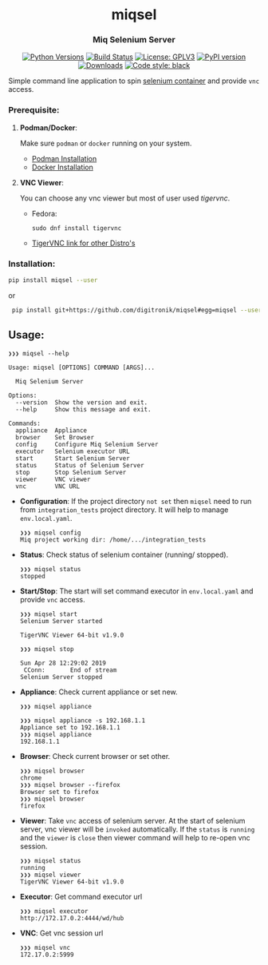 <h1 align="center"> miqsel</h1>
<h3 align="center">Miq Selenium Server</h3>

<p align="center">
<a href="https://pypi.org/project/miqsel"><img alt="Python Versions"
src="https://img.shields.io/pypi/pyversions/miqsel.svg?style=flat"></a>
<a href="https://github.com/digitronik/miqsel/actions?query=workflow%3A%22%F0%9F%95%B5%EF%B8%8F+Test+suite%22"><img alt="Build Status"
src="https://github.com/digitronik/miqsel/workflows/%F0%9F%95%B5%EF%B8%8F%20Test%20suite/badge.svg"></a>
<a href="https://github.com/digitronik/miqsel/blob/master/LICENSE"><img alt="License: GPLV3"
src="https://img.shields.io/pypi/l/miqsel.svg?version=latest"></a>
<a href="https://pypi.org/project/miqsel/#history"><img alt="PyPI version"
src="https://badge.fury.io/py/miqsel.svg"></a>
<a href="https://pepy.tech/project/miqsel"><img alt="Downloads"
src="https://pepy.tech/badge/miqsel"></a>
<a href="https://pypi.org/project/black"><img alt="Code style: black"
src="https://img.shields.io/badge/code%20style-black-000000.svg"></a>
</p>

Simple command line application to spin [selenium container](http://quay.io/redhatqe/selenium-standalone) and provide `vnc` access.


### Prerequisite:
1. **Podman/Docker**:

    Make sure `podman` or `docker` running on your system.
    - [Podman Installation](https://podman.io/getting-started/installation.html)
    - [Docker Installation](https://docs.docker.com/engine/install/)

2. **VNC Viewer**:

    You can choose any vnc viewer but most of user used _tigervnc_.
    - Fedora:
        ```
        sudo dnf install tigervnc
        ```
    - [TigerVNC link for other Distro's](http://tigervnc.bphinz.com/nightly/)

### Installation:
```bash
pip install miqsel --user
```
or
```bash
 pip install git+https://github.com/digitronik/miqsel#egg=miqsel --user
```

## Usage:

```shell
❯❯❯ miqsel --help

Usage: miqsel [OPTIONS] COMMAND [ARGS]...

  Miq Selenium Server

Options:
  --version  Show the version and exit.
  --help     Show this message and exit.

Commands:
  appliance  Appliance
  browser    Set Browser
  config     Configure Miq Selenium Server
  executor   Selenium executor URL
  start      Start Selenium Server
  status     Status of Selenium Server
  stop       Stop Selenium Server
  viewer     VNC viewer
  vnc        VNC URL
```

- **Configuration**:
If the project directory `not set` then `miqsel` need to run from `integration_tests` project directory.  It will help to manage `env.local.yaml`.

    ```shell
    ❯❯❯ miqsel config
    Miq project working dir: /home/.../integration_tests
    ```

- **Status**:
Check status of selenium container (running/ stopped).
    ```shell
    ❯❯❯ miqsel status
    stopped
    ```

- **Start/Stop**:
The start will set command executor in `env.local.yaml` and provide `vnc` access.
    ```shell
    ❯❯❯ miqsel start
    Selenium Server started

    TigerVNC Viewer 64-bit v1.9.0

    ❯❯❯ miqsel stop

    Sun Apr 28 12:29:02 2019
     CConn:       End of stream
    Selenium Server stopped
    ```

- **Appliance**:
Check current appliance or set new.
    ```shell
    ❯❯❯ miqsel appliance

    ❯❯❯ miqsel appliance -s 192.168.1.1
    Appliance set to 192.168.1.1
    ❯❯❯ miqsel appliance
    192.168.1.1
    ```

- **Browser**:
Check current browser or set other.
    ```shell
    ❯❯❯ miqsel browser
    chrome
    ❯❯❯ miqsel browser --firefox
    Browser set to firefox
    ❯❯❯ miqsel browser
    firefox
    ```

- **Viewer**:
Take `vnc` access of selenium server. At the start of selenium server, vnc viewer will be `invoked` automatically.
If the `status` is `running` and the `viewer` is `close` then viewer command will help to re-open vnc session.

    ```shell
    ❯❯❯ miqsel status
    running
    ❯❯❯ miqsel viewer
    TigerVNC Viewer 64-bit v1.9.0
    ```

- **Executor**:
Get command executor url
    ```shell
    ❯❯❯ miqsel executor
    http://172.17.0.2:4444/wd/hub
    ```

- **VNC**:
Get vnc session url
    ```shell
    ❯❯❯ miqsel vnc
    172.17.0.2:5999
    ```
